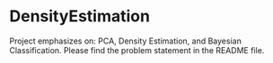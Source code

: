 # DensityEstimation
Project emphasizes on: PCA, Density Estimation, and Bayesian Classification. Please find the problem statement in the README file.
